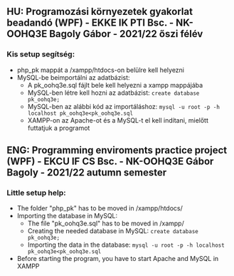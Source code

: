 ## HU: Programozási környezetek gyakorlat beadandó (WPF) - EKKE IK PTI Bsc. - NK-OOHQ3E Bagoly Gábor - 2021/22 őszi félév
### Kis setup segítség:

  - php_pk mappát a /xampp/htdocs-on belülre kell helyezni
  - MySQL-be beimportálni az adatbázist:
      - A pk_oohq3e.sql fájlt bele kell helyezni a xampp mappájába
      - MySQL-ben létre kell hozni az adatbázist: ```create database pk_oohq3e;```   
      - MySQL-ben az alábbi kód az importáláshoz: ```mysql -u root -p -h localhost pk_oohq3e<pk_oohq3e.sql```
      - XAMPP-on az Apache-ot és a MySQL-t el kell indítani, mielőtt futtatjuk a programot

## ENG: Programming enviroments practice project (WPF) - EKCU IF CS Bsc. - NK-OOHQ3E Gábor Bagoly - 2021/22 autumn semester
### Little setup help:

  - The folder "php_pk" has to be moved in /xampp/htdocs/
  - Importing the database in MySQL:
      - The file "pk_oohq3e.sql" has to be moved in /xampp/
      - Creating the needed database in MySQL: ```create database pk_oohq3e;```   
      - Importing the data in the database: ```mysql -u root -p -h localhost pk_oohq3e<pk_oohq3e.sql```
  - Before starting the program, you have to start Apache and MySQL in XAMPP
